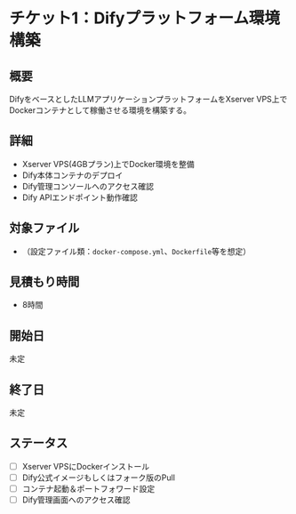 # チケット1：Difyプラットフォーム環境構築

## 概要
DifyをベースとしたLLMアプリケーションプラットフォームをXserver VPS上でDockerコンテナとして稼働させる環境を構築する。

## 詳細
- Xserver VPS(4GBプラン)上でDocker環境を整備
- Dify本体コンテナのデプロイ
- Dify管理コンソールへのアクセス確認
- Dify APIエンドポイント動作確認

## 対象ファイル
- （設定ファイル類：`docker-compose.yml`、`Dockerfile`等を想定）

## 見積もり時間
- 8時間

## 開始日
未定

## 終了日
未定

## ステータス
- [ ] Xserver VPSにDockerインストール
- [ ] Dify公式イメージもしくはフォーク版のPull
- [ ] コンテナ起動＆ポートフォワード設定
- [ ] Dify管理画面へのアクセス確認 
